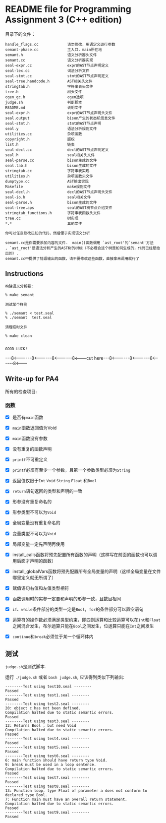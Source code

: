 README file for Programming Assignment 3 (C++ edition)
======================================================

目录下的文件：

```
handle_flags.cc             请勿修改，用语定义运行参数
semant-phase.cc             主入口，main所在地
semant.h                    语义分析器头文件
semant.cc                   语义分析器实现
seal-expr.cc                expr的AST节点声明定义
seal-lex.cc                 词法分析文件
seal-stmt.cc                stmt的AST节点声明定义
seal-tree.handcode.h        AST相关头文件
stringtab.h                 字符串表头文件
tree.h                      树头文件
cgen_gc.h                   cgen选项
judge.sh                    判断脚本
README.md                   说明文件
seal-expr.h                 expr的AST节点声明头文件
seal.output                 bison产生的状态机信息文件
seal-stmt.h                 stmt的AST节点声明
seal.y                      语法分析规则文件
utilities.cc                杂项函数
copyright.h                 版权
list.h                      链表
seal-decl.cc                decl的AST节点声明定义
seal.h                      seal相关头文件
seal-parse.cc               bison生成的文件
seal.tab.h                  bison生成的文件
stringtab.cc                字符串表实现
utilities.h                 杂项函数头文件
dumptype.cc                 AST输出实现
Makefile                    make规则文件
seal-decl.h                 decl的AST节点声明头文件
seal-io.h                   seal相关文件
seal-parse.h                bison生成的文件
seal-tree.aps               seal的AST树节点介绍文件
stringtab_functions.h       字符串表函数头文件
tree.cc                     树实现
*.*			                其他文件
```

```
你可以任意修改已知的代码，然后便于实现语义分析

semant.cc是你需要添加内容的文件.  main()函数调用 `ast_root'的`semant'方法
, `ast_root'是语法分析产生的AST树的树根（不必理会这个树是如何生成的，代码已经是给出的）. 
semant.cc中提供了错误输出的函数，请不要修改这些函数，直接拿来调用就行了
```

Instructions
------------

```
构建语义分析器:

% make semant

测试某个样例

% ./semant < test.seal
% ./semant  test.seal 

清理临时文件

% make clean


GOOD LUCK!
```

---8<------8<------8<------8<---cut here---8<------8<------8<------8<---

Write-up for PA4
----------------

所有的检查项目:

### 函数

* [x] 是否有`main`函数
* [x] `main`函数返回值为Void
* [x] `main`函数没有参数
* [x] 没有重复的函数声明
* [x] `printf`不可重定义
* [x] `printf`必须有至少一个参数，且第一个参数类型必须为`String`
* [x] 返回值仅限于`Int` `Void` `String` `Float` 和`Bool`
* [x] `return`语句返回的类型和声明的一致
* [x] 形参没有重复命名的
* [x] 形参类型不可以为`Void`
* [x] 全局变量没有重复命名的
* [x] 变量类型不可以为`Void`
* [x] 局部变量一定先声明再使用
* [x] install_calls函数将预先配置所有函数的声明（这样写在前面的函数也可以调用后面才声明的函数）
* [x] install_globalVars函数将预先配置所有全局变量的声明（这样全局变量在文件哪里定义就无所谓了）
* [x] 赋值语句右值和左值类型相符
* [x] 函数调用时的实参一定要和声明的形参一致，且数目相同
* [x] `if`、`while`条件部分的类型一定是`Bool`，`for`的条件部分可以置空语句
* [x] 运算符的操作数必须满足类型约束，即四则运算和比较运算可以在`Int`和`Float`之间混合发生，布尔运算只能在`Bool`之间发生，位运算只能在`Int`之间发生
* [x] `continue`和`break`必须位于某一个循环体内


## 测试

`judge.sh`是测试脚本.

运行 `./judge.sh` 或者 `bash judge.sh`, 应该得到类似下列输出:

```
--------Test using test10.seal --------
Passed
--------Test using test1.seal --------
Passed
--------Test using test2.seal --------
20: object c has not been defined.
Compilation halted due to static semantic errors.
Passed
--------Test using test3.seal --------
12: Returns Bool , but need Void
Compilation halted due to static semantic errors.
Passed
--------Test using test4.seal --------
Passed
--------Test using test5.seal --------
Passed
--------Test using test6.seal --------
6: main function should have return type Void.
9: break must be used in a loop sentence.
Compilation halted due to static semantic errors.
Passed
--------Test using test7.seal --------
Passed
--------Test using test8.seal --------
13: Function loop, type Float of parameter a does not conform to declared type Bool.
7: Function main must have an overall return statement.
Compilation halted due to static semantic errors.
Passed
--------Test using test9.seal --------
Passed
```
